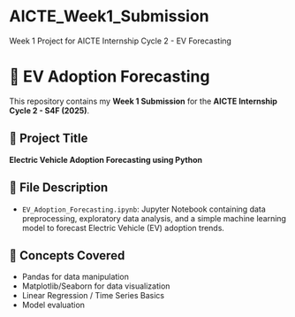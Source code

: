 # AICTE_Week1_Submission
Week 1 Project for AICTE Internship Cycle 2 - EV Forecasting
# 🚗 EV Adoption Forecasting

This repository contains my **Week 1 Submission** for the **AICTE Internship Cycle 2 - S4F (2025)**.

## 📌 Project Title
**Electric Vehicle Adoption Forecasting using Python**

## 📁 File Description
- `EV_Adoption_Forecasting.ipynb`: Jupyter Notebook containing data preprocessing, exploratory data analysis, and a simple machine learning model to forecast Electric Vehicle (EV) adoption trends.

## 🧠 Concepts Covered
- Pandas for data manipulation
- Matplotlib/Seaborn for data visualization
- Linear Regression / Time Series Basics
- Model evaluation



